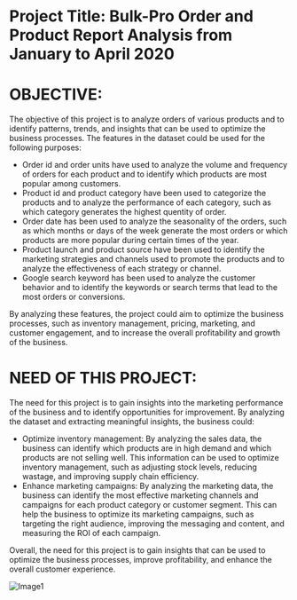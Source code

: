 # Project Title: Bulk-Pro Order and Product Report Analysis from January to April 2020


# OBJECTIVE:

The objective of this project is to analyze orders of various products and to identify patterns, trends, and insights that can be used to optimize the business processes. The features in the dataset could be used for the following purposes:

* Order id and order units have used to analyze the volume and frequency of orders for each product and to identify which products are most popular among customers.
* Product id and product category have been used to categorize the products and to analyze the performance of each category, such as which category generates the highest quentity of order.
* Order date has been used to analyze the seasonality of the orders, such as which months or days of the week generate the most orders or which products are more popular during certain times of the year.
* Product launch and product source have been used to identify the marketing strategies and channels used to promote the products and to analyze the effectiveness of each strategy or channel.
* Google search keyword has been used to analyze the customer behavior and to identify the keywords or search terms that lead to the most orders or conversions.

By analyzing these features, the project could aim to optimize the business processes, such as inventory management, pricing, marketing, and customer engagement, and to increase the overall profitability and growth of the business.

# NEED OF THIS PROJECT:

The need for this project is to gain insights into the marketing performance of the business and to identify opportunities for improvement. By analyzing the dataset and extracting meaningful insights, the business could:

* Optimize inventory management: By analyzing the sales data, the business can identify which products are in high demand and which products are not selling well. This information can be used to optimize inventory management, such as adjusting stock levels, reducing wastage, and improving supply chain efficiency.
* Enhance marketing campaigns: By analyzing the marketing data, the business can identify the most effective marketing channels and campaigns for each product category or customer segment. This can help the business to optimize its marketing campaigns, such as targeting the right audience, improving the messaging and content, and measuring the ROI of each campaign.


Overall, the need for this project is to gain insights that can be used to optimize the business processes, improve profitability, and enhance the overall customer experience.

![Image1](https://github.com/SrvPioneer/Bulk-Pro-Order-and-Product-Report-Analysis-from-January-to-April-2020/assets/93809665/caa0478d-0175-4462-89b5-7627ac7c879b)
